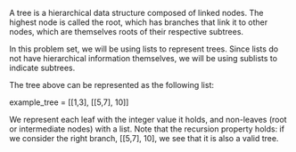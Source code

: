 A tree is a hierarchical data structure composed of linked nodes. The highest node is called the root, which has branches that link it to other nodes, which are themselves roots of their respective subtrees. 

In this problem set, we will be using lists to represent trees. Since lists do not have hierarchical information themselves, we will be using sublists to indicate subtrees.

The tree above can be represented as the following list:

example_tree = [[1,3], [[5,7], 10]]

We represent each leaf with the integer value it holds, and non-leaves (root or intermediate nodes) with a list. Note that the recursion property holds: if we consider the right branch, [[5,7], 10], we see that it is also a valid tree.

